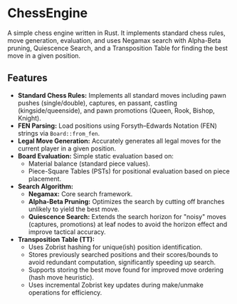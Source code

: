 # ChessEngine

A simple chess engine written in Rust. It implements standard chess rules, move generation, evaluation, and uses Negamax search with Alpha-Beta pruning, Quiescence Search, and a Transposition Table for finding the best move in a given position.

## Features

* **Standard Chess Rules:** Implements all standard moves including pawn pushes (single/double), captures, en passant, castling (kingside/queenside), and pawn promotions (Queen, Rook, Bishop, Knight).
* **FEN Parsing:** Load positions using Forsyth–Edwards Notation (FEN) strings via `Board::from_fen`.
* **Legal Move Generation:** Accurately generates all legal moves for the current player in a given position.
* **Board Evaluation:** Simple static evaluation based on:
    * Material balance (standard piece values).
    * Piece-Square Tables (PSTs) for positional evaluation based on piece placement.
* **Search Algorithm:**
    * **Negamax:** Core search framework.
    * **Alpha-Beta Pruning:** Optimizes the search by cutting off branches unlikely to yield the best move.
    * **Quiescence Search:** Extends the search horizon for "noisy" moves (captures, promotions) at leaf nodes to avoid the horizon effect and improve tactical accuracy.
* **Transposition Table (TT):**
    * Uses Zobrist hashing for unique(ish) position identification.
    * Stores previously searched positions and their scores/bounds to avoid redundant computation, significantly speeding up search.
    * Supports storing the best move found for improved move ordering (hash move heuristic).
    * Uses incremental Zobrist key updates during make/unmake operations for efficiency.

